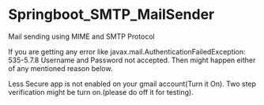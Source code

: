 # Springboot_SMTP_MailSender

Mail sending using MIME and SMTP Protocol

If you are getting any error like javax.mail.AuthenticationFailedException: 535-5.7.8 Username and Password not accepted. Then might happen either of any mentioned reason below.

Less Secure app is not enabled on your gmail account(Turn it On).
Two step verification might be turn on.(please do off it for testing).


